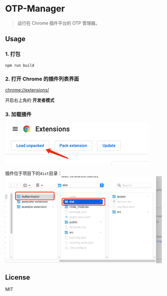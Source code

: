 # OTP-Manager

> 运行在 Chrome 插件平台的 OTP 管理器。

## Usage

### 1. 打包
```shell
npm run build
```

### 2. 打开 Chrome 的插件列表界面
[chrome://extensions/](chrome://extensions/)

开启右上角的 **开发者模式**

### 3. 加载插件
![img_2.png](docs/assets/img_2.png)

插件位于项目下的`dist`目录：
![img_3.png](docs/assets/img_3.png)

## License
MIT
